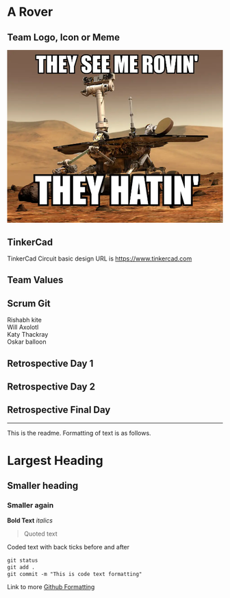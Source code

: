 # A Rover

## Team Logo, Icon or Meme
![Meme](/images/Meme.png)

## TinkerCad
TinkerCad Circuit basic design URL is
https://www.tinkercad.com

## Team Values

## Scrum Git
Rishabh kite <br />
Will Axolotl <br />
Katy Thackray <br />
Oskar balloon <br />

## Retrospective Day 1

## Retrospective Day 2

## Retrospective Final Day

---------------------------------------------------------

This is the readme. Formatting of text is as follows.

# Largest Heading
## Smaller heading
### Smaller again

**Bold Text**
*italics*
>Quoted text

Coded text with back ticks before and after
```
git status
git add .
git commit -m "This is code text formatting"
```

Link to more [Github Formatting](https://help.github.com/en/github/writing-on-github/basic-writing-and-formatting-syntax)
